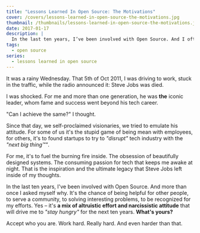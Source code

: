 ```yaml
---
title: "Lessons Learned In Open Source: The Motivations"
cover: /covers/lessons-learned-in-open-source-the-motivations.jpg
thumbnail: /thumbnails/lessons-learned-in-open-source-the-motivations.jpg
date: 2017-01-17
description: |
  In the last ten years, I’ve been involved with Open Source. And I often asked myself why.
tags:
  - open source
series:
  - lessons learned in open source
---
```


It was a rainy Wednesday. That 5th of Oct 2011, I was driving to work, stuck in the traffic, while the radio announced it: Steve Jobs was died.

I was shocked. For me and more than one generation, he was **the** iconic leader, whom fame and success went beyond his tech career.

"Can I achieve the same?" I thought.

Since that day, we self-proclaimed visionaries, we tried to emulate his attitude. For some of us it's the stupid game of being mean with employees, for others, it's to found startups to try to _"disrupt"_ tech industry with the _"next big thing™"_.

For me, it's to fuel the burning fire inside. The obsession of beautifully designed systems. The consuming passion for tech that keeps me awake at night. That is the inspiration and the ultimate legacy that Steve Jobs left inside of my thoughts.

In the last ten years, I've been involved with Open Source. And more than once I asked myself why. It's the chance of being helpful for other people, to serve a community, to solving interesting problems, to be recognized for my efforts. Yes – it's **a mix of altruistic effort and narcissistic attitude** that will drive me to _"stay hungry"_ for the next ten years. **What's yours?**

Accept who you are. Work hard. Really hard. And even harder than that.
